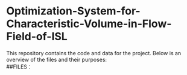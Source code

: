 # Optimization-System-for-Characteristic-Volume-in-Flow-Field-of-ISL
This repository contains the code and data for the project. Below is an overview of the files and their purposes:  
##FILES：  

